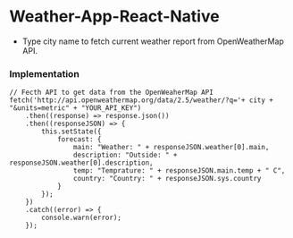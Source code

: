 # Weather-App-React-Native

- Type city name to fetch current weather report from OpenWeatherMap API.

### Implementation
```
// Fecth API to get data from the OpenWeaherMap API 
fetch('http://api.openweathermap.org/data/2.5/weather/?q='+ city + "&units=metric" + "YOUR_API_KEY")
    .then((response) => response.json())
    .then((responseJSON) => {
        this.setState({
            forecast: {
                main: "Weather: " + responseJSON.weather[0].main,
                description: "Outside: " + responseJSON.weather[0].description,
                temp: "Temprature: " + responseJSON.main.temp + " C",
                country: "Country: " + responseJSON.sys.country
            }
        });
    })
    .catch((error) => {
        console.warn(error);
    });
```

